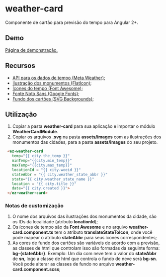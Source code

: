 # weather-card
Componente de cartão para previsão do tempo para Angular 2+.

## Demo
[Página de demonstração.](https://vicentecalfo.github.io/weather-card/dist/weather-card/)

## Recursos

* [API para os dados de tempo (Meta Weather)](https://www.metaweather.com/api/);
* [Ilustração dos monumentos (FlatIcon)](https://www.flaticon.com/packs/monuments-10);
* [Ícones do tempo (Font Awesome)](https://fontawesome.com/);
* [Fonte Noto Sans (Google Fonts)](https://fonts.google.com/specimen/Noto+Sans+JP);
* [Fundo dos cartões (SVG Backgrounds)](https://www.svgbackgrounds.com/);

## Utilização
1. Copiar a pasta **weather-card** para sua aplicação e importar o módulo **WeatherCardModule**. 
2. Copiar os arquivos **.svg** na pasta **assets/images** com as ilustrações dos monumentos das cidades, para  a pasta **assets/images** do seu projeto.

```html
 <ez-weather-card 
   temp="{{ city.the_temp }}"
   minTemp="{{city.min_temp}}"
   maxTemp="{{city.max_temp}}"
   locationId = "{{ city.woeid }}"
   stateAbbr = "{{ city.weather_state_abbr }}"
   state="{{ city.weather_state_name }}"
   location = "{{ city.title }}"
   date="{{ city.created }}">
 </ez-weather-card>
```

### Notas de customização
1. O nome dos arquivos das ilustrações dos monumentos da cidade, são os IDs da localidade (atributo **locationId**);
2. Os ícones de tempo são da **Font Awesome** e no arquivo **weather-card.component.ts** tem o atributo **translateStateToIcon**, onde você pode mapear o atributo **stateAbbr** para seus ícones correspondentes;
3. As cores de fundo dos cartões são variáveis de acordo com a previsão, as classes de html que controlam isso são formadas da seguinte forma: **bg-{stateAbbr}**. Exemplo: Um dia com neve tem o valor do **stateAbbr** de **sn**, logo a classe de html que controla o fundo de neve será **bg-sn**. Você pode alterar as classes de fundo no arquivo **weather-card.component.scss**; 
